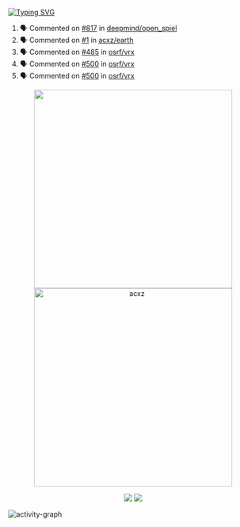 [![Typing SVG](https://readme-typing-svg.herokuapp.com?size=16&color=AFFFA3&multiline=true&height=75&lines=contributing+to+robotics%2Faerospace%2Fml%2Fgpu+software;packaging+it+for+archlinux;ricer)](https://git.io/typing-svg)

<!--START_SECTION:activity-->
1. 🗣 Commented on [#817](https://github.com/deepmind/open_spiel/issues/817) in [deepmind/open_spiel](https://github.com/deepmind/open_spiel)
2. 🗣 Commented on [#1](https://github.com/acxz/earth/issues/1) in [acxz/earth](https://github.com/acxz/earth)
3. 🗣 Commented on [#485](https://github.com/osrf/vrx/issues/485) in [osrf/vrx](https://github.com/osrf/vrx)
4. 🗣 Commented on [#500](https://github.com/osrf/vrx/issues/500) in [osrf/vrx](https://github.com/osrf/vrx)
5. 🗣 Commented on [#500](https://github.com/osrf/vrx/issues/500) in [osrf/vrx](https://github.com/osrf/vrx)
<!--END_SECTION:activity-->

<p align="center">
  <img width="400em" src=https://github-readme-stats.vercel.app/api?username=acxz&include_all_commits=true&show_icons=true />
  <img width="400em" src="https://github-readme-streak-stats.herokuapp.com/?user=acxz&" alt="acxz" />
</p>

<p align="center">
  <img src=https://github-readme-stats.vercel.app/api/top-langs/?username=acxz&layout=compact />
  <img src=https://github-profile-trophy.vercel.app/?username=acxz&row=2&column=4 />
</p>

![activity-graph](https://activity-graph.herokuapp.com/graph?username=acxz&theme=aqua)
